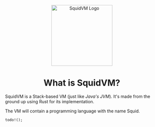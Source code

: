 [//]: # (![SquidVM Logo]&#40;https://d1drfx3idpovxr.cloudfront.net/squid-vm.svg&#41;)

<center><image src="https://d1drfx3idpovxr.cloudfront.net/squid-vm.svg" alt="SquidVM Logo" width="200px"></image></center>

<center>

# **What is SquidVM?**

</center>

SquidVM is a Stack-based VM (just like _Java's JVM_).
It's made from the ground up using Rust for its implementation.

The VM will contain a programming language with the name Squid.

`todo!();`